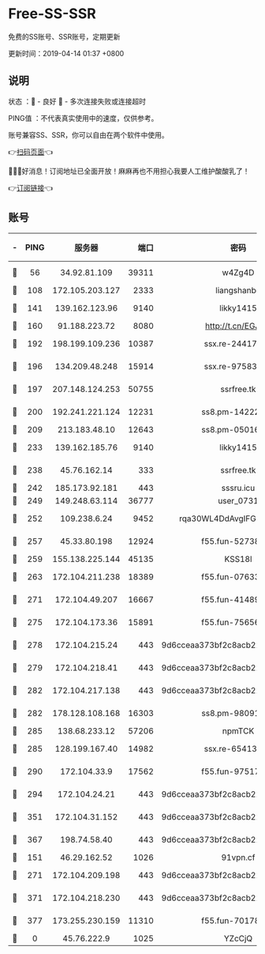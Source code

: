 # Free-SS-SSR

免费的SS账号、SSR账号，定期更新

更新时间：2019-04-14 01:37 +0800

## 说明

状态     ：🙂 - 良好 🙁 - 多次连接失败或连接超时

PING值   ：不代表真实使用中的速度，仅供参考。

账号兼容SS、SSR，你可以自由在两个软件中使用。

👉[扫码页面](https://liesauer.github.io/Free-SS-SSR/)👈

🎉🎉🎉好消息！订阅地址已全面开放！麻麻再也不用担心我要人工维护酸酸乳了！

👉[订阅链接](https://www.liesauer.net/yogurt/subscribe?ACCESS_TOKEN=DAYxR3mMaZAsaqUb)👈

## 账号

|-|PING|服务器|端口|密码|加密方式|区域|
|:----:|:----:|:-----:|-----:|:----:|:----:|:----:|
|🙂|56|34.92.81.109|39311|w4Zg4D|chacha20-ietf|US|
|🙂|108|172.105.203.127|2333|liangshanbo|chacha20|JP|
|🙂|141|139.162.123.96|9140|likky1415|aes-256-cfb|JP|
|🙂|160|91.188.223.72|8080|http://t.cn/EGJIyrl|rc4-md5|RU|
|🙂|192|198.199.109.236|10387|ssx.re-24417709|aes-256-cfb|US|
|🙂|196|134.209.48.248|15914|ssx.re-97583974|aes-256-cfb|US|
|🙂|197|207.148.124.253|50755|ssrfree.tk|aes-256-cfb|SG|
|🙂|200|192.241.221.124|12231|ss8.pm-14222787|aes-256-cfb|US|
|🙂|209|213.183.48.10|12643|ss8.pm-05016472|rc4-md5|RU|
|🙂|233|139.162.185.76|9140|likky1415|aes-256-cfb|DE|
|🙂|238|45.76.162.14|333|ssrfree.tk|aes-256-cfb|SG|
|🙂|242|185.173.92.181|443|sssru.icu|rc4-md5|RU|
|🙂|249|149.248.63.114|36777|user_0731|chacha20|CA|
|🙂|252|109.238.6.24|9452|rqa30WL4DdAvgIFG6Fs3znzTa|aes-256-cfb|FR|
|🙂|257|45.33.80.198|12924|f55.fun-52738007|aes-256-cfb|US|
|🙂|259|155.138.225.144|45135|KSS18l|rc4-md5|US|
|🙂|263|172.104.211.238|18389|f55.fun-07633664|aes-256-cfb|US|
|🙂|271|172.104.49.207|16667|f55.fun-41489806|aes-256-cfb|SG|
|🙂|275|172.104.173.36|15891|f55.fun-75656736|aes-256-cfb|SG|
|🙂|278|172.104.215.24|443|9d6cceaa373bf2c8acb22e60b6a58be6|aes-256-cfb|US|
|🙂|279|172.104.218.41|443|9d6cceaa373bf2c8acb22e60b6a58be6|aes-256-cfb|US|
|🙂|282|172.104.217.138|443|9d6cceaa373bf2c8acb22e60b6a58be6|aes-256-cfb|US|
|🙂|282|178.128.108.168|16303|ss8.pm-98091873|aes-256-cfb|SG|
|🙂|285|138.68.233.12|57206|npmTCK|rc4-md5|US|
|🙂|285|128.199.167.40|14982|ssx.re-65413948|aes-256-cfb|SG|
|🙂|290|172.104.33.9|17562|f55.fun-97517763|aes-256-cfb|SG|
|🙂|294|172.104.24.21|443|9d6cceaa373bf2c8acb22e60b6a58be6|aes-256-cfb|US|
|🙂|351|172.104.31.152|443|9d6cceaa373bf2c8acb22e60b6a58be6|aes-256-cfb|US|
|🙂|367|198.74.58.40|443|9d6cceaa373bf2c8acb22e60b6a58be6|aes-256-cfb|US|
|🙂|151|46.29.162.52|1026|91vpn.cf|rc4-md5|RU|
|🙂|271|172.104.209.198|443|9d6cceaa373bf2c8acb22e60b6a58be6|aes-256-cfb|US|
|🙂|371|172.104.218.230|443|9d6cceaa373bf2c8acb22e60b6a58be6|aes-256-cfb|US|
|🙂|377|173.255.230.159|11310|f55.fun-70178844|aes-256-cfb|US|
|🙁|0|45.76.222.9|1025|YZcCjQ|rc4-md5|JP|

